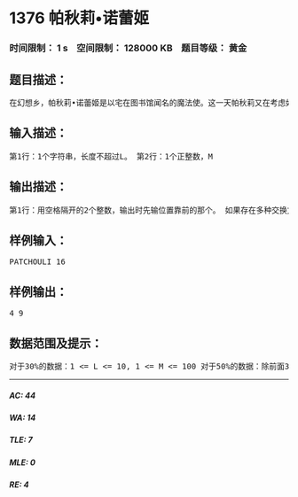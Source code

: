 # 1376 帕秋莉•诺蕾姬   
### 时间限制： 1 s&nbsp;&nbsp;&nbsp;&nbsp;空间限制： 128000 KB&nbsp;&nbsp;&nbsp;&nbsp;题目等级： 黄金  
## 题目描述：  

<pre>
在幻想乡，帕秋莉•诺蕾姬是以宅在图书馆闻名的魔法使。这一天帕秋莉又在考虑如何加强魔法咒语的威力。帕秋莉的魔法咒语是一个仅有大写字母组成的字符串，我们考虑从’A’到’Z’分别表示0到25的数字，于是这个魔法咒语就可以看作一个26进制数。帕秋莉通过研究发现，如果一个魔法咒语所代表的数能够整除10进制数M的话，就能够发挥最大的威力。若当前的魔法咒语并不能整除M，帕秋莉只会将其中两个字符的位置交换，尽量让它能够被M整除，当然由于某些咒语比较特殊，无论怎么改变都不能达到这个目的。请你计算出她能否只交换两个字符就让当前咒语被M整除。(首位的’A’为前导0) 第1行：1个字符串，长度不超过L。 第2行：1个正整数，M 第1行：用空格隔开的2个整数，输出时先输位置靠前的那个。 如果存在多种交换方法，输出字典序最小的，比如1 3和1 5都可以达到目的，就输出1 3；1 3和2 4都行时也输出1 3。注意字符串下标从左到右依次为1到L开始。如果初始魔法咒语已经能够整除M，输出”0 0”；若无论如何也不能到达目的输出”-1 -1”。 PATCHOULI 16 4 9 对于30%的数据：1 <= L <= 10, 1 <= M <= 100 对于50%的数据：除前面30%外，1 <= L <= 500, M = 5或25或26 对于100%的数据：1 <= L <= 2,000, 1 <= M <= 200,000
</pre>
  
  
## 输入描述：  

<pre>
第1行：1个字符串，长度不超过L。 第2行：1个正整数，M
</pre>
  
  
## 输出描述：  

<pre>
第1行：用空格隔开的2个整数，输出时先输位置靠前的那个。 如果存在多种交换方法，输出字典序最小的，比如1 3和1 5都可以达到目的，就输出1 3；1 3和2 4都行时也输出1 3。注意字符串下标从左到右依次为1到L开始。如果初始魔法咒语已经能够整除M，输出”00”；若无论如何也不能到达目的输出”-1-1”。
</pre>
  
  
## 样例输入：  

<pre>
PATCHOULI 16
</pre>
  
  
## 样例输出：  

<pre>
4 9
</pre>
  
  
## 数据范围及提示：  

<pre>
对于30%的数据：1 <= L <= 10, 1 <= M <= 100 对于50%的数据：除前面30%外，1 <= L <= 500, M = 5或25或26 对于100%的数据：1 <= L <= 2,000, 1 <= M <= 200,000
</pre>
  
  
***  

##### AC: 44  
##### WA: 14  
##### TLE: 7  
##### MLE: 0  
##### RE: 4  
